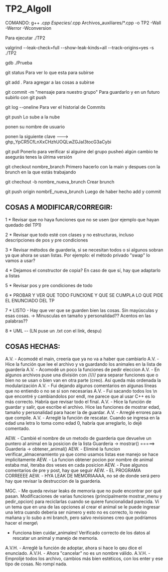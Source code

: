 # TP2_AlgoII

COMANDO: g++ *.cpp Especies/*.cpp Archivos_auxiliares/*.cpp -o TP2 -Wall -Werror -Wconversion

Para ejecutar ./TP2

valgrind --leak-check=full --show-leak-kinds=all --track-origins=yes -s ./TP2

gdb ./Prueba

git status                                   Para ver lo que esta para subirse

git add .                                    Para agregar a las cosas a subirse

git commit -m "mensaje para nuestro grupo"   Para guardarlo y en un futuro subirlo con git push

git log --oneline                            Para ver el historial de Commits

git push                                     Lo sube a la nube 

ponen su nombre de usuario

ponen la siguiente clave --->  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

git pull                                     Ponerlo para verificar si alguine del grupo pusheó algún cambio
                                                te asegurás tenes la úlrima versión

git checkout nombre_branch                   Primero hacerlo con la main y despues con la brunch en la que estás trabajando

git chechout -b nombre_nueva_brunch          Crear brunch

git push origin nombrE_nueva_brunch          Luego de haber hecho add y commit

## COSAS A MODIFICAR/CORREGIR:

1 * Revisar que no haya funciones que no se usen (por ejemplo que hayan quedado del TP1)

2 * Revisar que todo esté con clases y no estructuras, incluso descripciones de pos y pre condiciones

3 * Revisar métodos de guarderia, si se necesitan todos o si algunos sobran ya que ahora se usan listas. Por ejemplo: el método privado "swap" lo vamos a usar?

4 * Dejamos el constructor de copia? En caso de que sí, hay que adaptarlo a listas

5 * Revisar pos y pre condiciones de todo

6 * PROBAR Y VER QUE TODO FUNCIONE Y QUE SE CUMPLA LO QUE PIDE EL ENUNCIADO DEL TP

7 * LISTO - Hay que ver que se guarden bien las cosas. Sin mayúsculas y esas cosas. -> Minusculas en tamaño y personalidad?? Acentos en las palabras??

8 * UML -- (LN puse un .txt con el link, despu)

## COSAS HECHAS:

A.V. - Acomodé el main, creería que ya no va a haber que cambiarlo
A.V. - Hice la función que lee el archivo y va guardando los animales en la lista de guardería
A.V. - Acomodé un poco la funciones de pedir eleccion
A.V. - En algunos archivos puse una división con ///// para separar funciones que o bien no se usan o bien van en otra parte (creo). Así queda más ordenada la modularización
A.V. - Fui dejando algunos comentarios en algunas líneas que no entiendo o no se si son necesarias
A.V. - Fui sacando todos los \n que encontré y cambiandolos por endl, me parece que al usar C++ es lo más correcto. Habría que revisar todo el final.
A.V. - Hice la función de guardar y salir, que escribe el archivo. Hice las funciones de mostrar edad, tamaño y personalidad para hacer la de guardar.
A.V. - Arreglé errores para que compile.
A.V. - Arreglé la función de rescatar. Cuando se ingresa en la edad una letra lo toma como edad 0, habría que arreglarlo, lo dejé comentado.


AEW. - Cambié el nombre de un metodo de guarderia que devuelve un puntero al animal en la posicion de la lista
            Guarderia -> mostrar()  =====>  Guarderia -> obtener_animal()
AEW. - Eliminé la funcion verificar_almacenamiento ya que como usamos listas ese manejo se hace implicitamente
AEW. - La funcion obtener pocion por nombre de animal estaba mal, iteraba dos veses en cada posicion
AEW. - Puse algunos comentarios de pre y post, hay que seguir
AEW. - EL PROGRAMA CORREEEE
AEW. - HYA LEAK DE MEMORIAAAA, no sé de donde será pero hay que revisar la destruccion de la guarderia.

MGC. - Me queda revisar leaks de memoria que no pude encontrar por qué pasan. Modificaciones de varias funciones (principalmente mostrar_menu y pedir_opcion) para reciclarlas cuando se quiere funcionalidad parecida. Vi un tema que en una de las opciones al crear el animal se le puede ingresar una letra cuando deberia ser número y esto no es correcto, lo reviso mañana y lo subo a mi branch, pero salvo revisiones creo que podríamos hacer el merge\\
- Funciona bien cuidar_animales! Verificado correcto de los datos al rescatar un animal y manejo de memoria.

A.V.H. - Arreglé la función de adoptar, ahora si hace lo qeu dice el enunciado.
A.V.H. - Ahora "cancelar" no es un nombre válido.
A.V.H. - Emprolijé todos los archivo, cambios más bien estéticos, con los enter y ese tipo de cosas. No rompí nada.